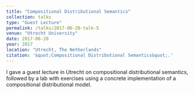 ```yaml
---
title: "Compositional Distributional Semantics"
collection: talks
type: "Guest Lecture"
permalink: /talks/2017-06-20-talk-5
venue: "Utrecht University"
date: 2017-06-20
year: 2017
location: "Utrecht, The Netherlands"
citation: '&quot;Compositional Distributional Semantics&quot;.'
---
```


I gave a guest lecture in Utrecht on compositional distributional semantics, followed by a lab with exercises using a concrete implementation of a compositional distributional model.
